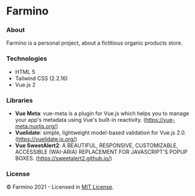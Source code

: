 # Farmino

### About
Farmino is a personal project, about a fictitious organic products store.

### Technologies
- HTML 5
- Tailwind CSS (2.2.16)
- Vue.js 2

### Libraries
- **Vue Meta**: vue-meta is a plugin for Vue.js which helps you to manage your app's metadata using Vue's built-in reactivity. (https://vue-meta.nuxtjs.org/)
- **Vuelidate**: simple, lightweight model-based validation for Vue.js 2.0. (https://vuelidate.js.org/)
- **Vue SweetAlert2**: A BEAUTIFUL, RESPONSIVE, CUSTOMIZABLE, ACCESSIBLE (WAI-ARIA) REPLACEMENT FOR JAVASCRIPT'S POPUP BOXES. (https://sweetalert2.github.io/)

### License
© Farmino 2021 - Licensed in [MIT License](https://github.com/RyanatheuZ/farmino/blob/main/LICENSE).
